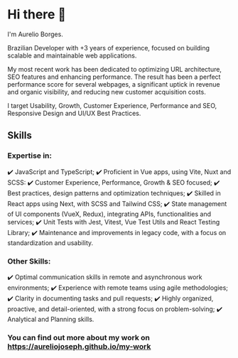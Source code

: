 # Hi there 👋
I'm Aurelio Borges.

Brazilian Developer with +3 years of experience, focused on building scalable and maintainable web applications.

My most recent work has been dedicated to optimizing URL architecture, SEO features and enhancing performance. The result has been a perfect performance score for several webpages, a significant uptick in revenue and organic visibility, and reducing new customer acquisition costs.

I target Usability, Growth, Customer Experience, Performance and SEO, Responsive Design and UI/UX Best Practices.

## Skills

### Expertise in:

✔️ JavaScript and TypeScript;
✔️ Proficient in Vue apps, using Vite, Nuxt and SCSS:
✔️ Customer Experience, Performance, Growth & SEO focused;
✔️ Best practices, design patterns and optimization techniques;
✔️ Skilled in React apps using Next, with SCSS and Tailwind CSS;
✔️ State management of UI components (VueX, Redux), integrating APIs, functionalities and services;
✔️ Unit Tests with Jest, Vitest, Vue Test Utils and React Testing Library;
✔️ Maintenance and improvements in legacy code, with a focus on standardization and usability.

### Other Skills:

✔️ Optimal communication skills in remote and asynchronous work environments;
✔️ Experience with remote teams using agile methodologies;
✔️ Clarity in documenting tasks and pull requests;
✔️ Highly organized, proactive, and detail-oriented, with a strong focus on problem-solving;
✔️ Analytical and Planning skills.

### You can find out more about my work on https://aureliojoseph.github.io/my-work
